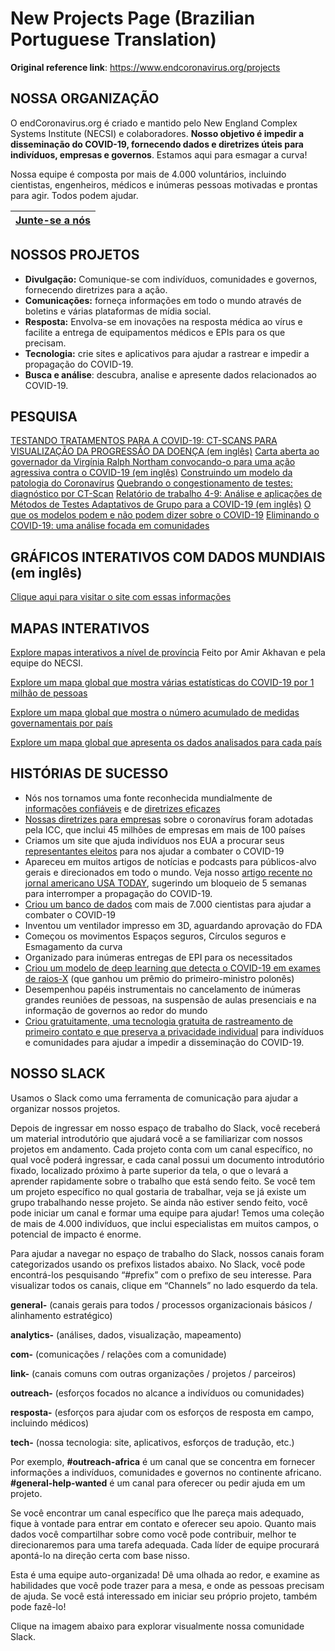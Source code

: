 # New Projects Page (Brazilian Portuguese Translation)
**Original reference link**: https://www.endcoronavirus.org/projects

## NOSSA ORGANIZAÇÃO

O endCoronavirus.org é criado e mantido pelo New England Complex Systems Institute (NECSI) e colaboradores. **Nosso objetivo é impedir a disseminação do COVID-19, fornecendo dados e diretrizes úteis para indivíduos, empresas e governos**. Estamos aqui para esmagar a curva!

Nossa equipe é composta por mais de 4.000 voluntários, incluindo cientistas, engenheiros, médicos e inúmeras pessoas motivadas e prontas para agir. Todos podem ajudar.

[Junte-se a nós]() |
------------------ |

## NOSSOS PROJETOS

* **Divulgação:** Comunique-se com indivíduos, comunidades e governos, fornecendo diretrizes para a ação.
* **Comunicações:** forneça informações em todo o mundo através de boletins e várias plataformas de mídia social.
* **Resposta:** Envolva-se em inovações na resposta médica ao vírus e facilite a entrega de equipamentos médicos e EPIs para os que precisam.
* **Tecnologia:** crie sites e aplicativos para ajudar a rastrear e impedir a propagação do COVID-19.
* **Busca e análise**: descubra, analise e apresente dados relacionados ao COVID-19.

## PESQUISA

[TESTANDO TRATAMENTOS PARA A COVID-19: CT-SCANS PARA VISUALIZAÇÃO DA PROGRESSÃO DA DOENÇA (em inglês)]()
[Carta aberta ao governador da Virgínia Ralph Northam convocando-o para uma ação agressiva contra o COVID-19 (em inglês)]()
[Construindo um modelo da patologia do Coronavírus]()
[Quebrando o congestionamento de testes: diagnóstico por CT-Scan]()
[Relatório de trabalho 4-9: Análise e aplicações de Métodos de Testes Adaptativos de Grupo para a COVID-19 (em inglês)]()
[O que os modelos podem e não podem dizer sobre o COVID-19]()
[Eliminando o COVID-19: uma análise focada em comunidades]()

## GRÁFICOS INTERATIVOS COM DADOS MUNDIAIS (em inglês)
[Clique aqui para visitar o site com essas informações]()

## MAPAS INTERATIVOS
[Explore mapas interativos a nível de província]()
Feito por Amir Akhavan e pela equipe do NECSI.

[Explore um mapa global que mostra várias estatísticas do COVID-19 por 1 milhão de pessoas]()

[Explore um mapa global que mostra o número acumulado de medidas governamentais por país]()

[Explore um mapa global que apresenta os dados analisados para cada país]()

## HISTÓRIAS DE SUCESSO

* Nós nos tornamos uma fonte reconhecida mundialmente de [informações confiáveis]() e de [diretrizes eficazes]()
* [Nossas diretrizes para empresas]() sobre o coronavírus foram adotadas pela ICC, que inclui 45 milhões de empresas em mais de 100 países
* Criamos um site que ajuda indivíduos nos EUA a procurar seus [representantes eleitos]() para nos ajudar a combater o COVID-19
* Apareceu em muitos artigos de notícias e podcasts para públicos-alvo gerais e direcionados em todo o mundo. Veja nosso [artigo recente no jornal americano USA TODAY](), sugerindo um bloqueio de 5 semanas para interromper a propagação do COVID-19.
* [Criou um banco de dados]() com mais de 7.000 cientistas para ajudar a combater o COVID-19
* Inventou um ventilador impresso em 3D, aguardando aprovação do FDA
* Começou os movimentos Espaços seguros, Círculos seguros e Esmagamento da curva
* Organizado para inúmeras entregas de EPI para os necessitados
* [Criou um modelo de deep learning que detecta o COVID-19 em exames de raios-X]() (que ganhou um prêmio do primeiro-ministro polonês)
* Desempenhou papéis instrumentais no cancelamento de inúmeras grandes reuniões de pessoas, na suspensão de aulas presenciais e na informação de governos ao redor do mundo
* [Criou gratuitamente, uma tecnologia gratuita de rastreamento de primeiro contato e que preserva a privacidade individual]() para indivíduos e comunidades para ajudar a impedir a disseminação do COVID-19.

## NOSSO SLACK
Usamos o Slack como uma ferramenta de comunicação para ajudar a organizar nossos projetos.

Depois de ingressar em nosso espaço de trabalho do Slack, você receberá um material introdutório que ajudará você a se familiarizar com nossos projetos em andamento. Cada projeto conta com um canal específico, no qual você poderá ingressar, e cada canal possui um documento introdutório fixado, localizado próximo à parte superior da tela, o que o levará a aprender rapidamente sobre o trabalho que está sendo feito. Se você tem um projeto específico no qual gostaria de trabalhar, veja se já existe um grupo trabalhando nesse projeto. Se ainda não estiver sendo feito, você pode iniciar um canal e formar uma equipe para ajudar! Temos uma coleção de mais de 4.000 indivíduos, que inclui especialistas em muitos campos, o potencial de impacto é enorme.

Para ajudar a navegar no espaço de trabalho do Slack, nossos canais foram categorizados usando os prefixos listados abaixo. No Slack, você pode encontrá-los pesquisando “#prefix” com o prefixo de seu interesse. Para visualizar todos os canais, clique em “Channels” no lado esquerdo da tela.

**general-** (canais gerais para todos / processos organizacionais básicos / alinhamento estratégico)

**analytics-** (análises, dados, visualização, mapeamento)

**com-** (comunicações / relações com a comunidade)

**link-** (canais comuns com outras organizações / projetos / parceiros)

**outreach-** (esforços focados no alcance a indivíduos ou comunidades)

**resposta-** (esforços para ajudar com os esforços de resposta em campo, incluindo médicos)

**tech-** (nossa tecnologia: site, aplicativos, esforços de tradução, etc.)

Por exemplo, **#outreach-africa** é um canal que se concentra em fornecer informações a indivíduos, comunidades e governos no continente africano. **#general-help-wanted** é um canal para oferecer ou pedir ajuda em um projeto.

Se você encontrar um canal específico que lhe pareça mais adequado, fique à vontade para entrar em contato e oferecer seu apoio. Quanto mais dados você compartilhar sobre como você pode contribuir, melhor te direcionaremos para uma tarefa adequada. Cada líder de equipe procurará apontá-lo na direção certa com base nisso.

Esta é uma equipe auto-organizada! Dê uma olhada ao redor, e examine as habilidades que você pode trazer para a mesa, e onde as pessoas precisam de ajuda. Se você está interessado em iniciar seu próprio projeto, também pode fazê-lo!

Clique na imagem abaixo para explorar visualmente nossa comunidade Slack.

